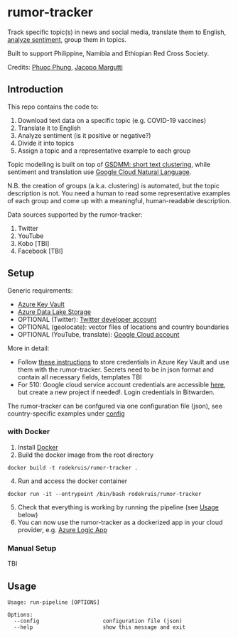 # rumor-tracker

Track specific topic(s) in news and social media, translate them to English, [analyze sentiment](https://en.wikipedia.org/wiki/Sentiment_analysis), group them in topics.

Built to support Philippine, Namibia and Ethiopian Red Cross Society.

Credits: [Phuoc Phung](https://github.com/p-phung), [Jacopo Margutti](https://github.com/jmargutt)

## Introduction
This repo contains the code to:
1. Download text data on a specific topic (e.g. COVID-19 vaccines)
2. Translate it to English
3. Analyze sentiment (is it positive or negative?)
4. Divide it into topics
5. Assign a topic and a representative example to each group

Topic modelling is built on top of [GSDMM: short text clustering](https://github.com/rwalk/gsdmm), while sentiment and translation use [Google Cloud Natural Language](https://cloud.google.com/natural-language).

N.B. the creation of groups (a.k.a. clustering) is automated, but the topic description is not. You need a human to read some representative examples of each group and come up 
with a meaningful, human-readable description.

Data sources supported by the rumor-tracker:
1. Twitter
2. YouTube
3. Kobo [TBI]
4. Facebook [TBI]

## Setup
Generic requirements:
-   [Azure Key Vault](https://azure.microsoft.com/en-us/services/key-vault/)
-   [Azure Data Lake Storage](https://docs.microsoft.com/en-us/azure/storage/blobs/data-lake-storage-introduction)
-   OPTIONAL (Twitter): [Twitter developer account](https://developer.twitter.com/en/apply-for-access)
-   OPTIONAL (geolocate): vector files of locations and country boundaries
-   OPTIONAL (YouTube, translate): [Google Cloud account](https://cloud.google.com/)

More in detail:
- Follow [these instructions](https://docs.google.com/document/d/1q6h5zYDFLMaWDGBfSEe0EGl8Ymi09WhuqpHPxnQy6DU/edit?usp=sharing) to store credentials in Azure Key Vault and use them with the rumor-tracker. Secrets need to be in json format and contain all necessary fields, templates TBI
- For 510: Google cloud service account credentials are accessible [here](https://console.cloud.google.com/apis/credentials?project=eth-conflict-tracker&folder=&organizationId=&supportedpurview=project), but create a new project if needed!. Login credentials in Bitwarden.

The rumor-tracker can be confgured via one configuration file (json), see country-specific examples under [config](https://github.com/rodekruis/rumor-tracker/tree/master/config)

### with Docker
1. Install [Docker](https://www.docker.com/get-started)
3. Build the docker image from the root directory
```
docker build -t rodekruis/rumor-tracker .
```
4. Run and access the docker container
```
docker run -it --entrypoint /bin/bash rodekruis/rumor-tracker
```
5. Check that everything is working by running the pipeline (see [Usage](https://github.com/rodekruis/news-tracker-ethiopia#usage) below)
6. You can now use the rumor-tracker as a dockerized app in your cloud provider, e.g. [Azure Logic App](https://docs.google.com/document/d/182aQPVRZkXifHDNjmE66tj5L1l4IvAt99rxBzpmISPU/edit?usp=sharing)

### Manual Setup
TBI

## Usage
```
Usage: run-pipeline [OPTIONS]

Options:
  --config                    configuration file (json)
  --help                      show this message and exit
  ```
